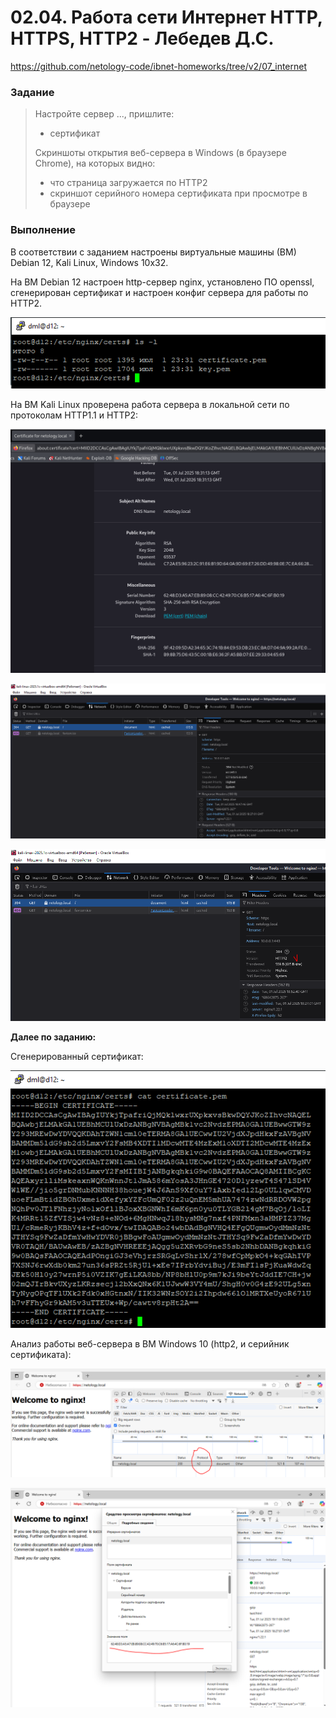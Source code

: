 # 02.04. Работа сети Интернет HTTP, HTTPS, HTTP2 - Лебедев Д.С.
https://github.com/netology-code/ibnet-homeworks/tree/v2/07_internet
### Задание
> Настройте сервер ..., пришлите:
> - сертификат
> 
> Скриншоты открытия веб-сервера в Windows (в браузере Chrome), на которых видно:
> - что страница загружается по HTTP2
> - скриншот серийного номера сертификата при просмотре в браузере

### Выполнение
В соответствии с заданием настроены виртуальные машины (ВМ) Debian 12, Kali Linux, Windows 10x32.

На ВМ Debian 12 настроен http-сервер nginx, установлено ПО openssl, сгенерирован сертификат и настроен конфиг сервера для работы по HTTP2.

![](_att/020204-01-01.png)  

На ВМ Kali Linux проверена работа сервера в локальной сети по протоколам HTTP1.1 и HTTP2:

![](_att/020204-01-02.png)  

![](_att/020204-01-03.png)  

![](_att/020204-01-04.png)  

**Далее по заданию:**

Сгенерированный сертификат:

![](_att/020204-02-01.png)  

Анализ работы веб-сервера в ВМ Windows 10 (http2, и серийник сертификата):

![](_att/020204-02-02.png)  

![](_att/020204-02-03.png)  

